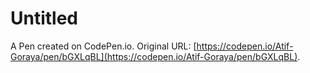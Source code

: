 # Untitled

A Pen created on CodePen.io. Original URL: [https://codepen.io/Atif-Goraya/pen/bGXLqBL](https://codepen.io/Atif-Goraya/pen/bGXLqBL).

